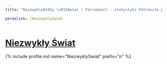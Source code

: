 ```yaml
---
title: "Niezwyk\u0142y \u015Awiat | Patromierz - statystyki Patronite.pl"

permalink: /NiezwyklySwiat
---
```


# [Niezwykły Świat](https://patronite.pl/NiezwyklySwiat)

{% include profile.md name="NiezwyklySwiat" prefix="n" %}
